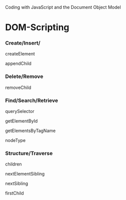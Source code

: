 Coding with JavaScript and the Document Object Model


# DOM-Scripting


### Create/Insert/
createElement

appendChild


### Delete/Remove
removeChild


### Find/Search/Retrieve
querySelector

getElementById

getElementsByTagName

nodeType


### Structure/Traverse
children

nextElementSibling

nextSibling

firstChild
